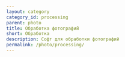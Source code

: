 ```yaml
---
layout: category
category_id: processing
parent: photo
title: Обработка фотографий
short: Обработка
description: Софт для обработки фотографий
permalink: /photo/processing/
---
```

